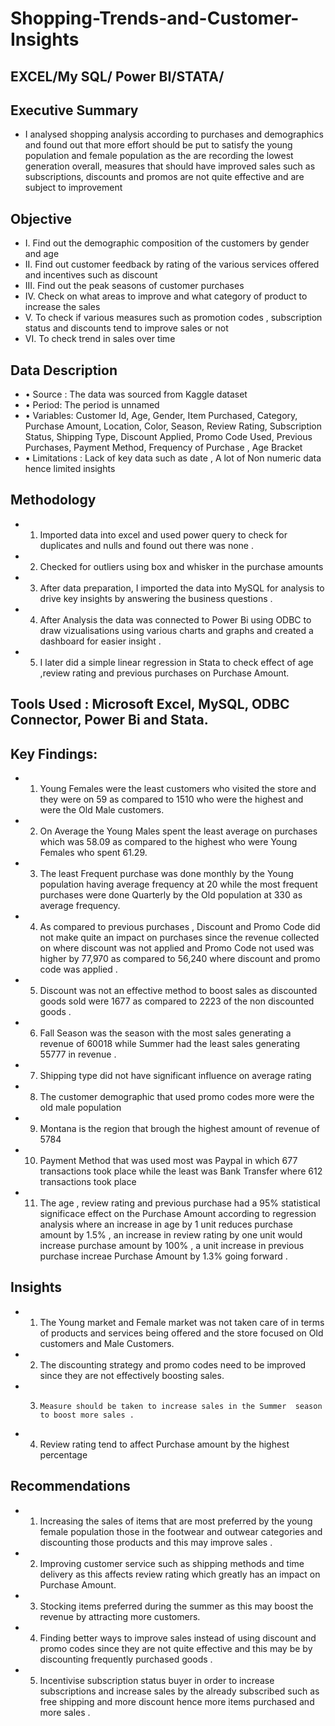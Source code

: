 # Shopping-Trends-and-Customer-Insights
## EXCEL/My SQL/ Power BI/STATA/
## Executive Summary
* I analysed shopping analysis according to purchases and demographics  and 
found out that more effort should be put to satisfy the young population and female population
as the are recording the lowest generation overall, measures that should have improved sales
such as subscriptions, discounts and promos are not quite effective and are subject to improvement

## Objective
* I.	Find out the demographic composition of the customers by gender and age
* II.	Find out customer feedback by rating of the various services offered and incentives such as discount 
* III.	Find out the peak seasons of customer purchases 
* IV.	Check on what areas to improve and what category of product to increase the sales 
* V.	To check if various measures such as promotion codes , subscription status and discounts tend to improve sales or not 
* VI.	To check  trend in sales over time 

## Data Description
* •	Source : The data was sourced from Kaggle dataset 
* •	Period: The period is unnamed
* •	Variables: Customer Id, Age, Gender, Item Purchased, Category, Purchase Amount,    Location, Color, Season, Review Rating, Subscription Status,  Shipping Type, Discount Applied, Promo Code Used, Previous Purchases, Payment Method, Frequency of Purchase , Age Bracket 
* •	Limitations : Lack of key data such as date , A lot of Non numeric data hence limited insights 

## Methodology 
* 1.	Imported data into excel and used power query to check for duplicates and nulls and found out there was none .
* 2.	Checked for outliers using box and whisker  in the purchase amounts 


 
* 3.	After data preparation,  I imported the data into MySQL for analysis to drive key insights by  answering the business questions .
* 4.	After Analysis the data was connected to Power Bi using ODBC to draw vizualisations using various charts and graphs and created a dashboard for easier insight .
* 5.	I later did a simple linear regression in Stata to check effect of age ,review rating  and previous purchases on Purchase Amount.
## Tools Used : Microsoft Excel, MySQL, ODBC Connector, Power Bi and Stata.
## Key Findings:
* 1.	Young Females  were the least customers who visited the store and they were on 59 as compared to 1510 who were the highest and were the  Old Male customers.
* 2.	On Average the Young Males spent the least average on purchases which was 58.09 as compared to the highest who were Young Females who spent 61.29.
* 3.	The least Frequent purchase was done monthly by the Young population having average frequency at 20 while the most frequent purchases were done Quarterly by the Old population at 330 as average frequency.
* 4.	As compared to previous purchases , Discount and Promo Code did not make quite an impact on purchases since the revenue collected on where discount was not applied and Promo Code not used was higher by 77,970 as compared to 56,240 where discount and promo code was applied .
* 5.	Discount was not an effective method to boost sales as discounted goods sold were 1677 as compared to 2223 of the non discounted goods .
* 6.	Fall Season was the season with the most sales generating a revenue of 60018 while Summer had the least sales generating 55777 in revenue . 
* 7.	Shipping type did not have significant influence on average rating 
* 8.	The customer demographic that used promo codes more were the old male population 
* 9.	Montana is the region that brough the highest amount of revenue of 5784
* 10.	Payment Method that was used most was Paypal in which 677 transactions took place while the least was Bank Transfer where 612 transactions took place 
* 11.	The age , review rating and previous purchase had a 95% statistical significace effect on the Purchase Amount according to regression analysis where an increase in age by 1 unit reduces purchase amount by 1.5% ,   an increase in review rating by one unit would increase purchase amount by  100% ,  a unit increase in previous purchase increae Purchase Amount  by 1.3% going forward .
## Insights
* 1.	The Young market and Female market was not taken care of in terms of products and services being offered and the store focused on Old customers and Male Customers.
* 2.	The discounting strategy and promo codes need to be improved since they are not effectively boosting sales.
* 3.	 Measure should be taken to increase sales in the Summer  season to boost more sales .
* 4.	Review rating  tend to affect Purchase amount by the highest percentage


## Recommendations 
* 1.	Increasing the sales of items that are  most preferred by the young female population  those in the footwear and outwear categories and discounting those products  and this may improve sales .
* 2.	Improving customer service such as shipping methods and time delivery as this affects review rating which greatly has an impact on Purchase Amount.
* 3.	Stocking items preferred during the summer as this may boost the revenue by attracting more customers.
* 4.	Finding better ways to improve sales instead of using discount and promo codes since they are not quite effective and this may be by discounting frequently purchased goods .
* 5.	Incentivise subscription status buyer in order to increase subscriptions and increase sales by the already subscribed such as free shipping  and more discount hence more items purchased and more sales .
